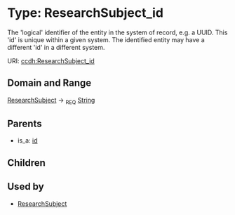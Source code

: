 
# Type: ResearchSubject_id


The 'logical' identifier of the entity in the system of record, e.g. a UUID.  This 'id' is unique within a given system. The identified entity may have a different 'id' in a different system.

URI: [ccdh:ResearchSubject_id](https://example.org/ccdh/ResearchSubject_id)


## Domain and Range

[ResearchSubject](ResearchSubject.md) ->  <sub>REQ</sub> [String](types/String.md)

## Parents

 *  is_a: [id](id.md)

## Children


## Used by

 * [ResearchSubject](ResearchSubject.md)
